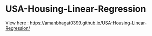 # USA-Housing-Linear-Regression
View here : https://amanbhagat0399.github.io/USA-Housing-Linear-Regression/
